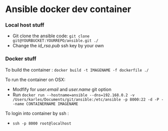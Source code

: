 # Ansible docker dev container

### Local host stuff

- Git clone the ansible code: `git clone git@YOURBUCKET:YOURREPO/ansible.git ./`
- Change the *id_rsa.pub* ssh key by your own

### Docker stuff
To build the container : `docker build -t IMAGENAME -f dockerfile ./`

To run the container on OSX:

- Modfify for *user.email* and *user.name* git option
- Run `docker run --hostname=ansible --dns=192.168.0.2 -v /Users/karles/Documents/git/ansible:/etc/ansible -p 8000:22 -d -P --name CONTAINERNAME IMAGENAME`

To login into container by ssh :

- `ssh -p 8000 root@localhost`
